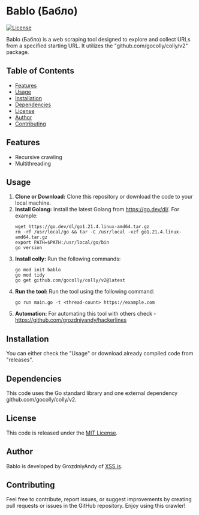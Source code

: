 # Bablo (Бабло)

[![License](https://img.shields.io/badge/license-MIT-blue.svg)](LICENSE)

Bablo (Бабло) is a web scraping tool designed to explore and collect URLs from a specified starting URL. It utilizes the "github.com/gocolly/colly/v2" package.

## Table of Contents
- [Features](https://github.com/grozdniyandy/bablo#features)
- [Usage](https://github.com/grozdniyandy/bablo#usage)
- [Installation](https://github.com/grozdniyandy/bablo#installation)
- [Dependencies](https://github.com/grozdniyandy/bablo#dependencies)
- [License](https://github.com/grozdniyandy/bablo#license)
- [Author](https://github.com/grozdniyandy/bablo#author)
- [Contributing](https://github.com/grozdniyandy/bablo#contributing)

## Features
- Recursive crawling
- Multithreading

## Usage
1. **Clone or Download:** Clone this repository or download the code to your local machine.
2. **Install Golang:** Install the latest Golang from https://go.dev/dl/. For example:
    ```
    wget https://go.dev/dl/go1.21.4.linux-amd64.tar.gz
    rm -rf /usr/local/go && tar -C /usr/local -xzf go1.21.4.linux-amd64.tar.gz
    export PATH=$PATH:/usr/local/go/bin
    go version
    ```
3. **Install colly:** Run the following commands:
   ```
   go mod init bablo
   go mod tidy
   go get github.com/gocolly/colly/v2@latest
   ```
4. **Run the tool:** Run the tool using the following command:
   ```
   go run main.go -t <thread-count> https://example.com
   ```
5. **Automation:** For automating this tool with others check - https://github.com/grozdniyandy/hackerlines

## Installation
You can either check the "Usage" or download already compiled code from "releases".

## Dependencies
This code uses the Go standard library and one external dependency github.com/gocolly/colly/v2.

## License
This code is released under the [MIT License](LICENSE).

## Author
Bablo is developed by GrozdniyAndy of [XSS.is](https://xss.is).

## Contributing
Feel free to contribute, report issues, or suggest improvements by creating pull requests or issues in the GitHub repository. Enjoy using this crawler!
